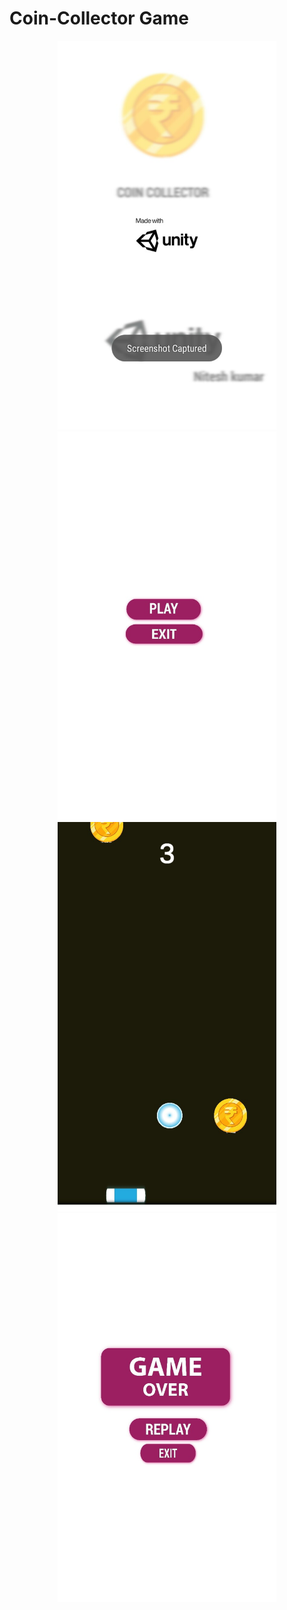 # Coin-Collector Game

<p align="center">
  <img src="https://github.com/nit1999/Coin-Collector/blob/master/Screenshot_20190909_020956.jpg" width="350" title="hover text">
  <img src="https://github.com/nit1999/Coin-Collector/blob/master/Screenshot_20190909_021000.jpg" width="350" alt="accessibility text">
  <img src="https://github.com/nit1999/Coin-Collector/blob/master/Screenshot_20190909_021034.jpg" width="350" title="hover text">
  <img src="https://github.com/nit1999/Coin-Collector/blob/master/Screenshot_20190909_021040.jpg" width="350">
</p>

